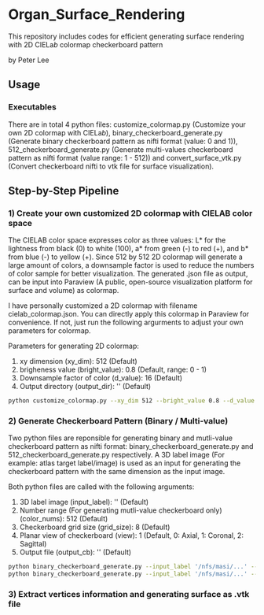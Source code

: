 # Organ_Surface_Rendering

This repository includes codes for efficient generating surface rendering with 2D CIELa*b* colormap checkerboard pattern 

by Peter Lee

## Usage

### Executables
There are in total 4 python files: customize_colormap.py (Customize your own 2D colormap with CIELa*b*), binary_checkerboard_generate.py (Generate binary checkerboard pattern as nifti format (value: 0 and 1)), 512_checkerboard_generate.py (Generate multi-values checkerboard pattern as nifti format (value range: 1 - 512)) and convert_surface_vtk.py (Convert checkerboard nifti to vtk file for surface visualization).

## Step-by-Step Pipeline

### 1) Create your own customized 2D colormap with CIELAB color space
The CIELAB color space expresses color as three values: L* for the lightness from black (0) to white (100), a* from green (-) to red (+), and b* from blue (-) to yellow (+). Since 512 by 512 2D colormap will generate a large amount of colors, a downsample factor is used to reduce the numbers of color sample for better visualization. The generated .json file as output, can be input into Paraview (A public, open-source visualization platform for surface and volume) as colormap. 

I have personally customized a 2D colormap with filename cielab_colormap.json. You can directly apply this colormap in Paraview for convenience. If not, just run the following argurments to adjust your own parameters for colormap.

Parameters for generating 2D colormap:
1) xy dimension (xy_dim): 512 (Default)
2) brigheness value (bright_value): 0.8 (Default, range: 0 - 1)
3) Downsample factor of color (d_value): 16 (Default)
4) Output directory (output_dir): '' (Default)

```bash
python customize_colormap.py --xy_dim 512 --bright_value 0.8 --d_value 16 --output_dir '/nfs/masi/...'
```

### 2) Generate Checkerboard Pattern (Binary / Multi-value)
Two python files are reponsible for generating binary and mutli-value checkerboard pattern as nifti format: binary_checkerboard_generate.py and 512_checkerboard_generate.py respectively. A 3D label image (For example: atlas target label/image) is used as an input for generating the checkerboard pattern with the same dimension as the input image.

Both python files are called with the following arguments:
1) 3D label image (input_label): '' (Default)
2) Number range (For generating mutli-value checkerboard only) (color_nums): 512 (Default)
3) Checkerboard grid size (grid_size): 8 (Default)
4) Planar view of checkerboard (view): 1 (Default, 0: Axial, 1: Coronal, 2: Sagittal)
5) Output file (output_cb): '' (Default)

```bash
python binary_checkerboard_generate.py --input_label '/nfs/masi/...' --grid_size 8 --view 1 --output_cb '/nfs/masi/.../checkerboard_binary.nii.gz'
python binary_checkerboard_generate.py --input_label '/nfs/masi/...' --color_nums 512 --grid_size 8 --view 1 --output_cb '/nfs/masi/.../checkerboard_512.nii.gz'
```

### 3) Extract vertices information and generating surface as .vtk file
